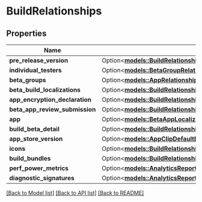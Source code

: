 # BuildRelationships

## Properties

Name | Type | Description | Notes
------------ | ------------- | ------------- | -------------
**pre_release_version** | Option<[**models::BuildRelationshipsPreReleaseVersion**](Build_relationships_preReleaseVersion.md)> |  | [optional]
**individual_testers** | Option<[**models::BetaGroupRelationshipsBetaTesters**](BetaGroup_relationships_betaTesters.md)> |  | [optional]
**beta_groups** | Option<[**models::AppRelationshipsBetaGroups**](App_relationships_betaGroups.md)> |  | [optional]
**beta_build_localizations** | Option<[**models::BuildRelationshipsBetaBuildLocalizations**](Build_relationships_betaBuildLocalizations.md)> |  | [optional]
**app_encryption_declaration** | Option<[**models::BuildRelationshipsAppEncryptionDeclaration**](Build_relationships_appEncryptionDeclaration.md)> |  | [optional]
**beta_app_review_submission** | Option<[**models::BuildRelationshipsBetaAppReviewSubmission**](Build_relationships_betaAppReviewSubmission.md)> |  | [optional]
**app** | Option<[**models::BetaAppLocalizationRelationshipsApp**](BetaAppLocalization_relationships_app.md)> |  | [optional]
**build_beta_detail** | Option<[**models::BuildRelationshipsBuildBetaDetail**](Build_relationships_buildBetaDetail.md)> |  | [optional]
**app_store_version** | Option<[**models::AppClipDefaultExperienceRelationshipsReleaseWithAppStoreVersion**](AppClipDefaultExperience_relationships_releaseWithAppStoreVersion.md)> |  | [optional]
**icons** | Option<[**models::BuildRelationshipsIcons**](Build_relationships_icons.md)> |  | [optional]
**build_bundles** | Option<[**models::BuildRelationshipsBuildBundles**](Build_relationships_buildBundles.md)> |  | [optional]
**perf_power_metrics** | Option<[**models::AnalyticsReportInstanceRelationshipsSegments**](AnalyticsReportInstance_relationships_segments.md)> |  | [optional]
**diagnostic_signatures** | Option<[**models::AnalyticsReportInstanceRelationshipsSegments**](AnalyticsReportInstance_relationships_segments.md)> |  | [optional]

[[Back to Model list]](../README.md#documentation-for-models) [[Back to API list]](../README.md#documentation-for-api-endpoints) [[Back to README]](../README.md)


